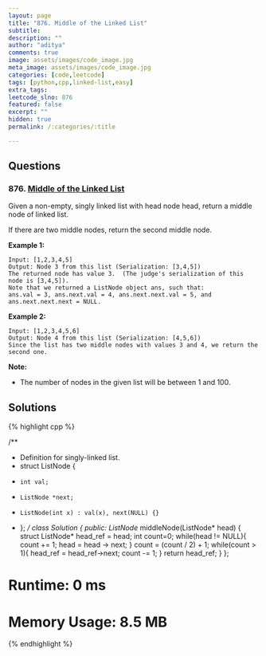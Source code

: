 ```yaml
---
layout: page
title: "876. Middle of the Linked List"
subtitle: 
description: ""
author: "aditya"
comments: true
image: assets/images/code_image.jpg
meta_image: assets/images/code_image.jpg
categories: [code,leetcode]
tags: [python,cpp,linked-list,easy]
extra_tags: 
leetcode_slno: 876
featured: false
excerpt: ""
hidden: true
permalink: /:categories/:title

---
```


## Questions

### 876. [Middle of the Linked List](https://leetcode.com/problems/middle-of-the-linked-list/)

Given a non-empty, singly linked list with head node head, return a middle node of linked list.

If there are two middle nodes, return the second middle node.

**Example 1:**

```
Input: [1,2,3,4,5]
Output: Node 3 from this list (Serialization: [3,4,5])
The returned node has value 3.  (The judge's serialization of this node is [3,4,5]).
Note that we returned a ListNode object ans, such that:
ans.val = 3, ans.next.val = 4, ans.next.next.val = 5, and ans.next.next.next = NULL.
```

**Example 2:**

```
Input: [1,2,3,4,5,6]
Output: Node 4 from this list (Serialization: [4,5,6])
Since the list has two middle nodes with values 3 and 4, we return the second one.
```

**Note:**
- The number of nodes in the given list will be between 1 and 100.



## Solutions


{% highlight cpp %}

/**
 * Definition for singly-linked list.
 * struct ListNode {
 *     int val;
 *     ListNode *next;
 *     ListNode(int x) : val(x), next(NULL) {}
 * };
 */
class Solution {
public:
    ListNode* middleNode(ListNode* head) {
        struct ListNode* head_ref = head;
        int count=0;
        while(head != NULL){
            count += 1;
            head = head -> next;
        }
        count = (count / 2) + 1;
        while(count > 1){
            head_ref = head_ref->next;
            count -= 1;
        }
        return head_ref;
    }
};


# Runtime: 0 ms
# Memory Usage: 8.5 MB

{% endhighlight %}
